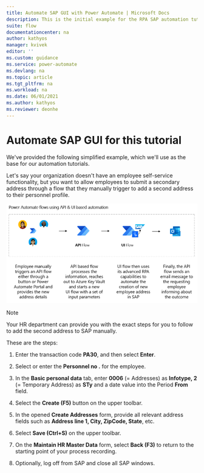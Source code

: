 ```yaml
---
title: Automate SAP GUI with Power Automate | Microsoft Docs
description: This is the initial example for the RPA SAP automation tutorials.
suite: flow
documentationcenter: na
author: kathyos
manager: kvivek
editor: ''
ms.custom: guidance
ms.service: power-automate
ms.devlang: na
ms.topic: article
ms.tgt_pltfrm: na
ms.workload: na
ms.date: 06/01/2021
ms.author: kathyos
ms.reviewer: deonhe
---
```


# Automate SAP GUI for this tutorial

We've provided the following simplified example, which we'll use as the base for our automation tutorials.

Let's say your organization doesn't have an employee self-service functionality, but you want to allow employees to submit a secondary address through a flow that they manually trigger to add a second address to their personnel profile.

   ![A diagram of the sample automation where the employee triggers an cloud flow. The cloud flow gets the secrets from Azure Key Vault and then starts the desktop flow. The desktop flow uses RPA to add a new address in SAP. The cloud flow emails a status message to the employee after it completes. ](media/diagram-example-automation.png)

>[!NOTE]
>Your HR department can provide you with the exact steps for you to follow to add the second address to SAP manually.

These are the steps:

1.  Enter the transaction code **PA30**, and then select **Enter**.

1.  Select or enter the **Personnel no .** for the employee.

1.  In the **Basic personal data** tab, enter **0006** (= Addresses) as **Infotype, 2** (= Temporary Address) as **STy** and a date value into the Period **From** field.

1.  Select the **Create (F5)** button on the upper toolbar.

1.  In the opened **Create Addresses** form, provide all relevant address fields such as **Address line 1, City, ZipCode, State**, etc.

1.  Select **Save (Ctrl+S)** on the upper toolbar.

1.  On the **Maintain HR Master Data** form, select **Back (F3)** to return to the starting point of your process recording.

1.  Optionally, log off from SAP and close all SAP windows.
